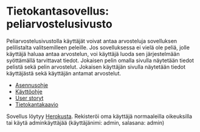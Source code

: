 # Tietokantasovellus: peliarvostelusivusto

Peliarvostelusivustolla käyttäjät voivat antaa arvosteluja sovelluksen pelilistalta valitsemilleen peleille. Jos sovelluksessa ei vielä ole peliä, jolle käyttäjä haluaa antaa arvostelun, voi käyttäjä luoda sen järjestelmään syöttämällä tarvittavat tiedot. Jokaisen pelin omalla sivulla näytetään tiedot pelistä sekä pelin arvostelut. Jokaisen käyttäjän sivulla näytetään tiedot käyttäjästä sekä käyttäjän antamat arvostelut.

- [Asennusohje](https://github.com/nakkekakke/tsoha2019/blob/master/documentation/installation_guide.md)
- [Käyttöohje](https://github.com/nakkekakke/tsoha2019/blob/master/documentation/user_guide.md)
- [User storyt](https://github.com/nakkekakke/tsoha2019/blob/master/documentation/user_stories.md)
- [Tietokantakaavio](https://github.com/nakkekakke/tsoha2019/blob/master/documentation/database_diagram.png)

Sovellus löytyy [Herokusta](https://game-review-site.herokuapp.com/). Rekisteröi oma käyttäjä normaaleilla oikeuksilla tai käytä adminkäyttäjää (käyttäjänimi: admin, salasana: admin)

